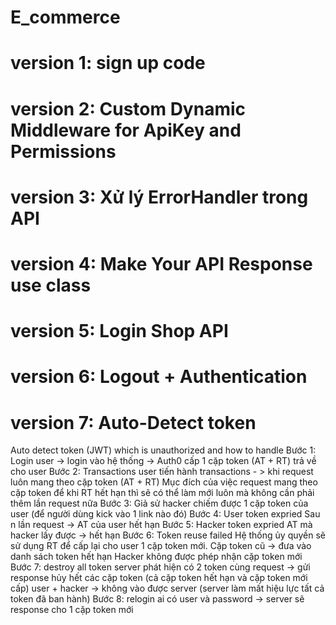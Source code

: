 # E_commerce

# version 1: sign up code 

# version 2: Custom Dynamic Middleware for ApiKey and Permissions

# version 3: Xử lý ErrorHandler trong API

# version 4: Make Your API Response use class

# version 5: Login Shop API

# version 6: Logout + Authentication

# version 7: Auto-Detect token
Auto detect token (JWT) which is unauthorized and how to handle
Bước 1: Login 
user -> login vào hệ thống -> Auth0 cấp 1 cặp token (AT + RT) trả về cho user 
Bước 2: Transactions
user tiến hành transactions - > khi request luôn mang theo cặp token (AT + RT) 
Mục đích của việc request mang theo cặp token để khi RT hết hạn thì sẽ có thể làm mới luôn mà không cần phải thêm lần request nữa 
Bước 3: Giả sử hacker chiếm được 1 cặp token của user (để người dùng kick vào 1 link nào đó)
Bước 4: User token expried
Sau n lần request -> AT của user hết hạn
Bước 5: Hacker token expried
AT mà hacker lấy được -> hết hạn
Bước 6: Token reuse failed
Hệ thống ủy quyền sẽ sử dụng RT để cấp lại cho user 1 cặp token mới. Cặp token cũ -> đưa vào danh sách token hết hạn
Hacker không được phép nhận cặp token mới
Bước 7: destroy all token
server phát hiện có 2 token cùng request -> gửi response hủy hết các cặp token (cả cặp token hết hạn và cặp token mới cấp)
user + hacker -> không vào được server (server làm mất hiệu lực tất cả token đã ban hành)
Bước 8: relogin 
ai có user và password -> server sẽ response cho 1 cặp token mới